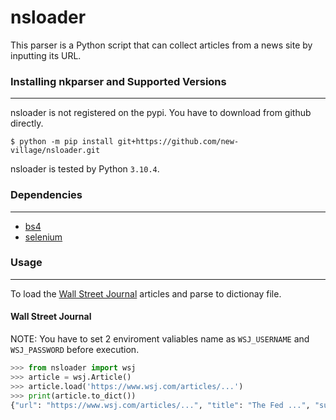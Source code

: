# nsloader
This parser is a Python script that can collect articles from a news site by inputting its URL.

### Installing nkparser and Supported Versions
----------------------
nsloader is not registered on the pypi. You have to download from github directly.
```
$ python -m pip install git+https://github.com/new-village/nsloader.git
```
nsloader is tested by Python `3.10.4`.
  
  
### Dependencies
----------------------
- [bs4](https://www.crummy.com/software/BeautifulSoup/bs4/doc/#)
- [selenium](https://www.selenium.dev/)
  
### Usage
----------------------
To load the [Wall Street Journal](https://www.wsj.com/) articles and parse to dictionay file.

#### Wall Street Journal  
NOTE: You have to set 2 enviroment valiables name as `WSJ_USERNAME` and `WSJ_PASSWORD` before execution.

```python
>>> from nsloader import wsj
>>> article = wsj.Article()
>>> article.load('https://www.wsj.com/articles/...')
>>> print(article.to_dict())
{"url": "https://www.wsj.com/articles/...", "title": "The Fed ...", "sub_title": "As expected ...",  ... }
```

